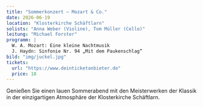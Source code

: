 ```yaml
---
title: "Sommerkonzert – Mozart & Co."
date: 2026-06-19
location: "Klosterkirche Schäftlarn"
solists: "Anna Weber (Violine), Tom Müller (Cello)"
leitung: "Michael Forster"
programm: |
  W. A. Mozart: Eine kleine Nachtmusik  
  J. Haydn: Sinfonie Nr. 94 „Mit dem Paukenschlag“
bild: "img/juckel.jpg"
tickets:
  url: "https://www.deinticketanbieter.de"
  price: 18
---
```

Genießen Sie einen lauen Sommerabend mit den Meisterwerken der Klassik in der einzigartigen Atmosphäre der Klosterkirche Schäftlarn.
